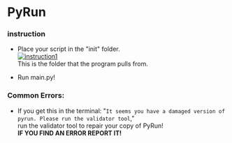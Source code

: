 # PyRun
### instruction
- Place your script in the "init" folder.
<br><a href="https://imgbb.com/"><img src="https://i.ibb.co/LJSNQJ6/instruction1.png" alt="instruction1" border="0"></a><br>
This is the folder that the program pulls from. <br>

- Run main.py!
### Common Errors:
- If you get this in the terminal: "`It seems you have a damaged version of pyrun. Please run the validator tool`," <br>
run the validator tool to repair your copy of PyRun! <br>
**IF YOU FIND AN ERROR REPORT IT!**
